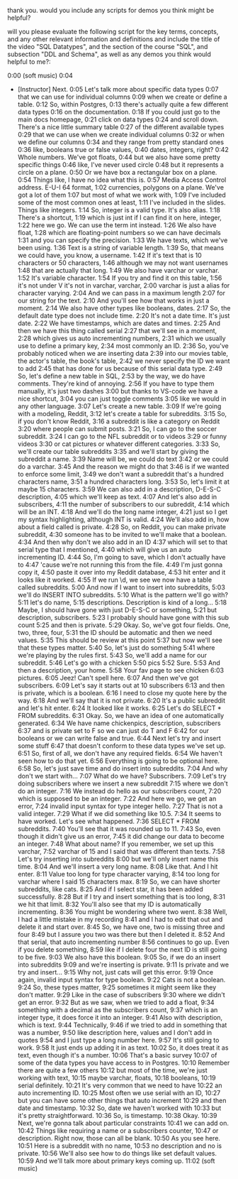 
thank you. would you include any scripts for demos you think might be helpful? 




will you please evaluate the following script for the key terms, concepts, and any other relevant information and definitions and include the title of the video "SQL Datatypes", and the section of the course "SQL", and subsection "DDL and Schema", as well as any demos you think would helpful to me?:


0:00
(soft music)
0:04
- [Instructor] Next.
0:05
Let's talk more about specific data types
0:07
that we can use for individual columns
0:09
when we create or define a table.
0:12
So, within Postgres,
0:13
there's actually quite a few different data types
0:16
on the documentation.
0:18
If you could just go to the main docs homepage,
0:21
click on data types
0:24
and scroll down. There's a nice little summary table
0:27
of the different available types
0:29
that we can use when we create individual columns
0:32
or when we define our columns
0:34
and they range from pretty standard ones
0:36
like, booleans true or false values,
0:40
dates, integers, right?
0:42
Whole numbers. We've got floats,
0:44
but we also have some pretty specific things
0:46
like, I've never used circle
0:48
but it represents a circle on a plane.
0:50
Or we have box a rectangular box on a plane.
0:54
Things like, I have no idea what this is.
0:57
Media Access Control address. E-U-I 64 format,
1:02
currencies, polygons on a plane. We've got a lot of them
1:07
but most of what we work with,
1:09
I've included some of the most common ones at least,
1:11
I've included in the slides. Things like integers.
1:14
So, integer is a valid type. It's also alias.
1:18
There's a shortcut,
1:19
which is just int if I can find it on here, integer,
1:22
here we go. We can use the term int instead.
1:26
We also have float,
1:28
which are floating-point numbers so we can have decimals
1:31
and you can specify the precision.
1:33
We have texts, which we've been using.
1:36
Text is a string of variable length.
1:39
So, that means we could have, you know, a username.
1:42
If it's text that is 10 characters or 50 characters,
1:46
although we may not want usernames
1:48
that are actually that long.
1:49
We also have varchar or varchar.
1:52
It's variable character.
1:54
If you try and find it on this table,
1:56
it's not under V it's not in varchar, varchar,
2:00
varchar is just a alias for character varying.
2:04
And we can pass in a maximum length
2:07
for our string for the text.
2:10
And you'll see how that works in just a moment.
2:14
We also have other types like booleans, dates.
2:17
So, the default date type does not include time.
2:20
It's not a date time. It's just date.
2:22
We have timestamps, which are dates and times.
2:25
And then we have this thing called serial
2:27
that we'll see in a moment,
2:28
which gives us auto incrementing numbers,
2:31
which we usually use to define a primary key,
2:34
most commonly an ID.
2:36
So, you've probably noticed when we are inserting data
2:39
into our movies table, the actor's table, the book's table,
2:42
we never specify the ID we want to add
2:45
that has done for us because of this serial data type.
2:49
So, let's define a new table in SQL,
2:53
by the way, we do have comments. They're kind of annoying.
2:56
If you have to type them manually, it's just two dashes
3:00
but thanks to VS-code we have a nice shortcut,
3:04
you can just toggle comments
3:05
like we would in any other language.
3:07
Let's create a new table.
3:09
If we're going with a modeling, Reddit,
3:12
let's create a table for subreddits.
3:15
So, if you don't know Reddit,
3:16
a subreddit is like a category on Reddit
3:20
where people can submit posts.
3:21
So, I can go to the soccer subreddit.
3:24
I can go to the NFL subreddit or to videos
3:29
or funny videos
3:30
or cat pictures or whatever different categories.
3:33
So, we'll create our table subreddits
3:35
and we'll start by giving the subreddit a name.
3:39
Name will be, we could do text
3:42
or we could do a varchar.
3:45
And the reason we might do that
3:46
is if we wanted to enforce some limit,
3:49
we don't want a subreddit that's a hundred characters name,
3:51
a hundred characters long.
3:53
So, let's limit it at maybe 15 characters.
3:59
We can also add in a description, D-E-S-C description,
4:05
which we'll keep as text.
4:07
And let's also add in subscribers,
4:11
the number of subscribers to our subreddit,
4:14
which will be an INT.
4:18
And we'll do the long name integer,
4:21
just so I get my syntax highlighting, although INT is valid.
4:24
We'll also add in, how about a field called is private.
4:28
So, on Reddit, you can make private subreddit,
4:30
someone has to be invited to we'll make that a boolean.
4:34
And then why don't we also add in an ID
4:37
which will set to that serial type that I mentioned,
4:40
which will give us an auto incrementing ID.
4:44
So, I'm going to save, which I don't actually have to
4:47
'cause we're not running this from the file.
4:49
I'm just gonna copy it,
4:50
paste it over into my Reddit database,
4:53
hit enter and it looks like it worked.
4:55
If we run \d, we see we now have a table called subreddits.
5:00
And now if I want to insert into subreddits,
5:03
we'll do INSERT INTO subreddits.
5:10
What is the pattern we'll go with?
5:11
let's do name,
5:15
descriptions. Description is kind of a long...
5:18
Maybe, I should have gone with just D-E-S-C or something,
5:21
but description, subscribers.
5:23
I probably should have gone with this sub count
5:25
and then is private.
5:29
Okay. So, we've got four fields. One, two, three, four,
5:31
the ID should be automatic and then we need values.
5:35
This should be review at this point
5:37
but now we'll see that these types matter.
5:40
So, let's just do something
5:41
where we're playing by the rules first.
5:43
So, we'll add a name for our subreddit.
5:46
Let's go with a chicken
5:50
pics
5:52
Sure.
5:53
And then a description, your home.
5:58
Your fav page to see chicken
6:03
pictures.
6:05
Jeez! Can't spell here.
6:07
And then we've got subscribers.
6:09
Let's say it starts out at 10 subscribers
6:13
and then is private, which is a boolean.
6:16
I need to close my quote here by the way.
6:18
And we'll say that it is not private.
6:20
It's a public subreddit and let's hit enter.
6:24
It looked like it works.
6:25
Let's do SELECT * FROM subreddits.
6:31
Okay. So, we have an idea of one automatically generated.
6:34
We have name chickenpics, description, subscribers
6:37
and is private set to F so we can just do T and F
6:42
for our booleans or we can write false and true.
6:44
Next let's try and insert some stuff
6:47
that doesn't conform to these data types we've set up.
6:51
So, first of all, we don't have any required fields.
6:54
We haven't seen how to do that yet.
6:56
Everything is going to be optional here.
6:58
So, let's just save time and do insert into subreddits.
7:04
And why don't we start with...
7:07
What do we have? Subscribers.
7:09
Let's try doing subscribers where we insert a new subreddit
7:15
where we don't do an integer.
7:16
We instead do hello as our subscribers count,
7:20
which is supposed to be an integer.
7:22
And here we go, we get an error,
7:24
invalid input syntax for type integer hello.
7:27
That is not a valid integer.
7:29
What if we did something like 10.5.
7:34
It seems to have worked. Let's see what happened.
7:36
SELECT * FROM subreddits.
7:40
You'll see that it was rounded up to 11.
7:43
So, even though it didn't give us an error,
7:45
it did change our data to become an integer.
7:48
What about name? If you remember, we set up this varchar,
7:52
varchar of 15 and I said that was different than texts.
7:58
Let's try inserting into subreddits
8:00
but we'll only insert name this time.
8:04
And we'll insert a very long name.
8:08
Like that. And I hit enter.
8:11
Value too long for type character varying,
8:14
too long for varchar where I said 15 characters max.
8:19
So, we can have shorter subreddits, like cats.
8:25
And if I select star, it has been added successfully.
8:28
But if I try and insert something that is too long,
8:31
we hit that limit.
8:32
You'll also see that my ID is automatically incrementing.
8:36
You might be wondering where two went.
8:38
Well, I had a little mistake in my recording
8:41
and I had to edit that out and delete it and start over.
8:45
So, we have one, two is missing three and four
8:49
but I assure you two was there but then I deleted it.
8:52
And that serial, that auto incrementing number
8:56
continues to go up. Even if you delete something,
8:59
like if I delete four the next ID is still going to be five.
9:03
We also have this boolean.
9:05
So, if we do an insert into subreddits
9:09
and we're inserting is private.
9:11
Is private and we try and insert...
9:15
Why not, just cats will get this error.
9:19
Once again, invalid input syntax for type boolean.
9:22
Cats is not a boolean.
9:24
So, these types matter,
9:25
sometimes it might seem like they don't matter.
9:29
Like in the case of subscribers
9:30
where we didn't get an error.
9:32
But as we saw, when we tried to add a float,
9:34
something with a decimal as the subscribers count,
9:37
which is an integer type, it does force it into an integer.
9:41
Also with description, which is text.
9:44
Technically,
9:46
if we tried to add in something that was a number,
9:50
like description here, values and I don't add in quotes
9:54
and I just type a long number here.
9:57
It's still going to work.
9:58
It just ends up adding it in as text.
10:02
So, it does treat it as text, even though it's a number.
10:06
That's a basic survey
10:07
of some of the data types you have access to in Postgres.
10:10
Remember there are quite a few others
10:12
but most of the time, we're just working with text,
10:15
maybe varchar, floats,
10:18
booleans,
10:19
serial definitely.
10:21
It's very common that we need to have
10:22
an auto incrementing ID.
10:25
Most often we use serial with an ID,
10:27
but you can have some other things that auto increment
10:29
and then date and timestamp.
10:32
So, date we haven't worked with
10:33
but it's pretty straightforward.
10:36
So, is timestamp.
10:38
Okay.
10:39
Next, we're gonna talk about particular constraints
10:41
we can add on.
10:42
Things like requiring a name or a subscribers counter,
10:47
or description. Right now, those can all be blank.
10:50
As you see here.
10:51
Here is a subreddit with no name,
10:53
no description and no is private.
10:56
We'll also see how to do things like set default values.
10:59
And we'll talk more about primary keys coming up.
11:02
(soft music)
